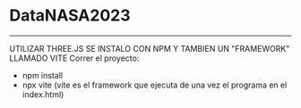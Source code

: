 # DataNASA2023


----------------------------------------------------------------
UTILIZAR THREE.JS 
SE INSTALO CON NPM Y  TAMBIEN UN "FRAMEWORK" LLAMADO VITE
Correr el proyecto:
- npm install
- npx vite (vite es el framework que ejecuta de una vez el programa en el index.html)